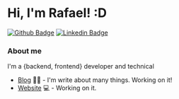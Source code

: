 # Hi, I'm Rafael! :D

[![Github Badge](https://img.shields.io/badge/-Github-000?style=flat-square&logo=Github&logoColor=white&link=https://github.com/rafaelgibam)](https://github.com/rafaelgibam)
[![Linkedin Badge](https://img.shields.io/badge/-LinkedIn-blue?style=flat-square&logo=Linkedin&logoColor=white&link=https://www.linkedin.com/in/rafaelgibam/)](https://www.linkedin.com/in/rafaelgibam/)


### About me
I'm a {backend, frontend} developer and technical 


- [Blog](https://www.rafaelwillames.dev/blog) ✍🏼 - I'm write about many things. Working on it!
- [Website](https://rafaelwillames.dev/) 💻 - Working on it.
